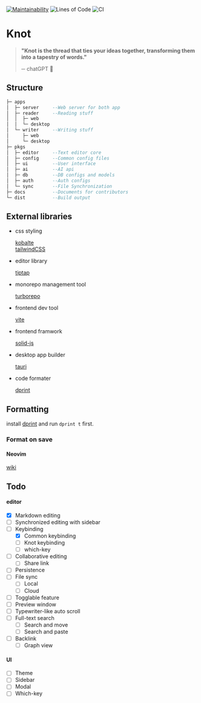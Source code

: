 [![Maintainability](https://api.codeclimate.com/v1/badges/b79c6512a46520a32430/maintainability)](https://codeclimate.com/github/krapjost/knit/maintainability)
![Lines of Code](https://img.shields.io/endpoint?url=https://gist.githubusercontent.com/krapjost/ff4c2b4dc91f66a4b5fb2b62059a3c7e/raw/knot-badges.json)
![CI](https://github.com/parkingspace/knot/actions/workflows/ci.yaml/badge.svg)

# Knot

> **"Knot is the thread that ties your ideas together, transforming them into a tapestry of words."**
>
> ─ chatGPT 🧶

## Structure

```haskell
├─ apps
│  ├─ server     --Web server for both app
│  ├─ reader     --Reading stuff
│  │  ├─ web
│  │  └─ desktop
│  └─ writer     --Writing stuff
│     ├─ web
│     └─ desktop
├─ pkgs
│  ├─ editor     --Text editor core
│  ├─ config     --Common config files
│  ├─ ui         --User interface
│  ├─ ai         --AI api
│  ├─ db         --DB configs and models
│  ├─ auth       --Auth configs
│  └─ sync       --File Synchronization
├─ docs          --Documents for contributors
└─ dist          --Build output
```

## External libraries

- css styling

  [kobalte](https://kobalte.dev/docs/core/overview/introduction)\
  [tailwindCSS](https://tailwindcss.com/)

- editor library

  [tiptap](https://tiptap.dev/)

- monorepo management tool

  [turborepo](https://turbo.build/repo)

- frontend dev tool

  [vite](https://vitejs.dev/)

- frontend framwork

  [solid-js](https://www.solidjs.com/)

- desktop app builder

  [tauri](https://tauri.app/)

- code formater

  [dprint](https://dprint.dev/)

## Formatting

install [dprint](https://dprint.dev/install) and run `dprint t` first.

### Format on save

#### Neovim

[wiki](https://github.com/krapjost/knit/wiki)

## Todo

#### editor

- [x] Markdown editing
- [ ] Synchronized editing with sidebar
- [ ] Keybinding
  - [x] Common keybinding
  - [ ] Knot keybinding
  - [ ] which-key
- [ ] Collaborative editing
  - [ ] Share link
- [ ] Persistence
- [ ] File sync
  - [ ] Local
  - [ ] Cloud
- [ ] Togglable feature
- [ ] Preview window
- [ ] Typewriter-like auto scroll
- [ ] Full-text search
  - [ ] Search and move
  - [ ] Search and paste
- [ ] Backlink
  - [ ] Graph view

#### UI

- [ ] Theme
- [ ] Sidebar
- [ ] Modal
- [ ] Which-key
